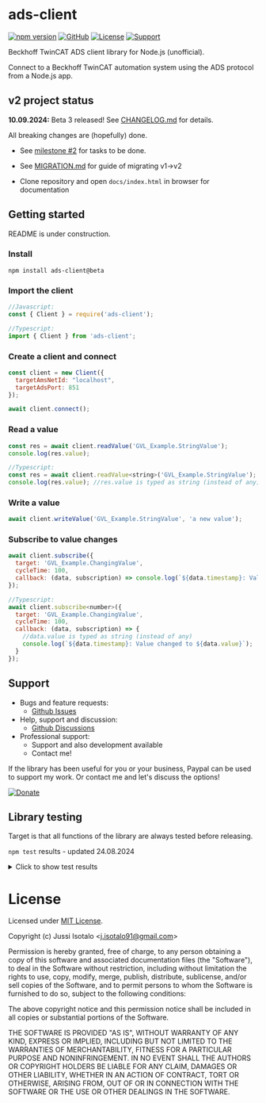# ads-client


[![npm version](https://img.shields.io/npm/v/ads-client)](https://www.npmjs.org/package/ads-client) 
[![GitHub](https://img.shields.io/badge/View%20on-GitHub-brightgreen)](https://github.com/jisotalo/ads-client)
[![License](https://img.shields.io/github/license/jisotalo/ads-client)](https://choosealicense.com/licenses/mit/)
[![Support](https://img.shields.io/badge/Donate-PayPal-yellow)](https://www.paypal.com/donate/?business=KUWBXXCVGZZME&no_recurring=0&currency_code=EUR)

Beckhoff TwinCAT ADS client library for Node.js (unofficial). 

Connect to a Beckhoff TwinCAT automation system using the ADS protocol from a Node.js app.

## v2 project status

**10.09.2024:** Beta 3 released! See [CHANGELOG.md](https://github.com/jisotalo/ads-client/blob/v2-dev/CHANGELOG.md) for details.

All breaking changes are (hopefully) done.

* See [milestone #2](https://github.com/jisotalo/ads-client/milestone/2) for tasks to be done.
* See [MIGRATION.md](https://github.com/jisotalo/ads-client/blob/v2-dev/MIGRATION.md) for guide of migrating v1->v2

* Clone repository and open `docs/index.html` in browser for documentation

## Getting started

README is under construction.

### Install
`npm install ads-client@beta`

### Import the client
```js
//Javascript:
const { Client } = require('ads-client');

//Typescript:
import { Client } from 'ads-client';
```

### Create a client and connect

```js
const client = new Client({
  targetAmsNetId: "localhost",
  targetAdsPort: 851
});

await client.connect();
```

### Read a value

```js
const res = await client.readValue('GVL_Example.StringValue');
console.log(res.value);

//Typescript:
const res = await client.readValue<string>('GVL_Example.StringValue');
console.log(res.value); //res.value is typed as string (instead of any)

```

### Write a value

```js
await client.writeValue('GVL_Example.StringValue', 'a new value');
```
### Subscribe to value changes

```js
await client.subscribe({
  target: 'GVL_Example.ChangingValue',
  cycleTime: 100,
  callback: (data, subscription) => console.log(`${data.timestamp}: Value changed to ${data.value}`)
});

//Typescript:
await client.subscribe<number>({
  target: 'GVL_Example.ChangingValue',
  cycleTime: 100,
  callback: (data, subscription) => {
    //data.value is typed as string (instead of any)
    console.log(`${data.timestamp}: Value changed to ${data.value}`);
  }
});
```

## Support

* Bugs and feature requests: 
  * [Github Issues](https://github.com/jisotalo/ads-client/issues)
* Help, support and discussion: 
  * [Github Discussions](https://github.com/jisotalo/ads-client/discussions)
* Professional support: 
  * Support and also development available 
  * Contact me!

If the library has been useful for you or your business, Paypal can be used to support my work. Or contact me and let's discuss the options!

[![Donate](https://img.shields.io/badge/Donate-PayPal-yellow)](https://www.paypal.com/donate/?business=KUWBXXCVGZZME&no_recurring=0&currency_code=EUR)

## Library testing

Target is that all functions of the library are always tested before releasing.

`npm test` results - updated 24.08.2024

<details>
<summary>Click to show test results</summary>
<pre>
√ IMPORTANT NOTE: This test requires running a specific PLC project locally (https://github.com/jisotalo/ads-client-test-plc-project)           
connection
  √ client is not connected at beginning (1 ms)                        
  √ checking ads client settings (1 ms)                                
  √ connecting to the target (42 ms)                                   
  √ checking that test PLC project is active (12 ms)                   
  √ checking that test PLC project version is correct (12 ms)          
  √ caching of symbols and data types (1 ms)                           
  √ reconnecting (34 ms)                                               
resetting PLC to original state                                        
  √ resetting PLC (511 ms)                                             
  √ checking that reset was successful (9 ms)                          
  √ checking that PLC is not running (11 ms)                           
  √ setting IsReset to false (6 ms)                                    
  √ starting PLC (8 ms)                                                
  √ checking that test PLC project is running (504 ms)                 
testing PLC runtime stop, start, restart                               
  √ stopping PLC (16 ms)                                               
  √ starting PLC (13 ms)                                               
  √ restarting PLC (533 ms)                                            
system state, PLC runtime states and device information                
  √ reading TwinCAT system state (6 ms)                                
  √ reading PLC runtime (port 851) state (6 ms)                        
  √ reading PLC runtime (port 852) state (6 ms)                        
  √ reading PLC runtime device info (5 ms)                             
  √ reading TwinCAT system device info (7 ms)                          
  √ reading PLC runtime symbol version (3 ms)                          
symbols and data types                                                 
  √ reading upload info (4 ms)                                         
  √ reading all symbols (15 ms)                                        
  √ reading single symbol information (1 ms)                           
  √ reading all data type information (14 ms)                          
  √ reading single data type information (2 ms)                        
data conversion                                                        
  √ converting a raw PLC value to a Javascript variable (3 ms)         
  √ converting a Javascript value to a raw PLC value (42 ms)           
reading values                                                         
  reading standard values                                              
    √ reading BOOL (15 ms)                                             
    √ reading BYTE (8 ms)                                              
    √ reading WORD (8 ms)                                              
    √ reading DWORD (5 ms)                                             
    √ reading SINT (12 ms)                                             
    √ reading USINT (6 ms)                                             
    √ reading INT (16 ms)                                              
    √ reading UINT (8 ms)                                              
    √ reading DINT (16 ms)
    √ reading UDINT (8 ms)                                             
    √ reading REAL (31 ms)                                             
    √ reading STRING (15 ms)                                           
    √ reading DATE (7 ms)                                              
    √ reading DT (16 ms)                                               
    √ reading TOD (11 ms)                                              
    √ reading TIME (5 ms)                                              
    √ reading LWORD (7 ms)                                             
    √ reading LINT (13 ms)                                             
    √ reading ULINT (8 ms)                                             
    √ reading LREAL (24 ms)                                            
    √ reading WSTRING (14 ms)                                          
    √ reading LDATE (---- TODO: Needs TC 3.1.4026 ----) (1 ms)         
    √ reading LDT (---- TODO: Needs TC 3.1.4026 ----)                  
    √ reading LTOD (---- TODO: Needs TC 3.1.4026 ----)                 
    √ reading LTIME (4 ms)                                             
  reading standard array values                                        
    √ reading ARRAY OF BOOL (13 ms)                                    
    √ reading ARRAY OF BYTE (7 ms)                                     
    √ reading ARRAY OF WORD (9 ms)                                     
    √ reading ARRAY OF DWORD (7 ms)                                    
    √ reading ARRAY OF SINT (16 ms)                                    
    √ reading ARRAY OF USINT (8 ms)                                    
    √ reading ARRAY OF INT (15 ms)                                     
    √ reading ARRAY OF UINT (6 ms)                                     
    √ reading ARRAY OF DINT (14 ms)                                    
    √ reading ARRAY OF UDINT (4 ms)                                    
    √ reading ARRAY OF REAL (28 ms)
    √ reading ARRAY OF STRING (14 ms)                                  
    √ reading ARRAY OF DATE (8 ms)                                     
    √ reading ARRAY OF DT (16 ms)                                      
    √ reading ARRAY OF TOD (16 ms)                                     
    √ reading ARRAY OF TIME (8 ms)                                     
    √ reading ARRAY OF LWORD (8 ms)                                    
    √ reading ARRAY OF LINT (16 ms)                                    
    √ reading ARRAY OF ULINT (8 ms)                                    
    √ reading ARRAY OF LREAL (28 ms)                                   
    √ reading ARRAY OF WSTRING (13 ms)                                 
    √ reading ARRAY OF LDATE (---- TODO: Needs TC 3.1.4026 ----)       
    √ reading ARRAY OF LDT (---- TODO: Needs TC 3.1.4026 ----) (1 ms)  
    √ reading ARRAY OF LTOD (---- TODO: Needs TC 3.1.4026 ----)        
    √ reading ARRAY OF LTIME (3 ms)                                    
  reading complex values                                               
    √ reading STRUCT (15 ms)                                           
    √ reading ALIAS (8 ms)                                             
    √ reading ENUM (38 ms)                                             
    √ reading POINTER (address) (9 ms)                                 
    √ reading SUBRANGE (8 ms)                                          
    √ reading UNION (22 ms)                                            
    √ reading FUNCTION_BLOCK (33 ms)                                   
    √ reading INTERFACE (7 ms)                                         
  reading complex array values                                         
    √ reading ARRAY OF STRUCT (17 ms)                                  
    √ reading ARRAY OF ALIAS (8 ms)                                    
    √ reading ARRAY OF ENUM (42 ms)                                    
    √ reading ARRAY OF POINTER (address) (8 ms)                        
    √ reading ARRAY OF SUBRANGE (6 ms)
    √ reading ARRAY OF UNION (8 ms)                                    
    √ reading ARRAY OF FUNCTION_BLOCK (31 ms)                          
    √ reading ARRAY OF INTERFACE (5 ms)                                
  reading special types / cases                                        
    √ reading ARRAY with negative index (6 ms)                         
    √ reading multi-dimensional ARRAY (5 ms)                           
    √ reading ARRAY OF ARRAY (8 ms)                                    
    √ reading STRUCT with pragma: {attribute 'pack_mode' := '1'} (4 ms)
    √ reading STRUCT with pragma: {attribute 'pack_mode' := '8'} (6 ms)
    √ reading an empty FUNCTION_BLOCK (7 ms)                           
    √ reading an empty STRUCT (6 ms)                                   
    √ reading an empty ARRAY (8 ms)                                    
    √ reading a single BIT (14 ms)                                     
    √ reading a struct with BIT types (6 ms)                           
  reading dereferenced POINTER and REFERENCE values                    
    √ reading POINTER (value) (7 ms)                                   
    √ reading REFERENCE (value) (6 ms)                                 
  reading raw data                                                     
    √ reading a raw value (4 ms)                                       
    √ reading a raw value using symbol (4 ms)                          
    √ reading a raw value using path (4 ms)                            
    √ reading multiple raw values (multi/sum command) (5 ms)           
  reading (misc)                                                       
    √ reading a value using symbol (3 ms)                              
writing values                                                         
  writing standard values                                              
    √ writing BOOL (20 ms)                                             
    √ writing BYTE (12 ms)                                             
    √ writing WORD (12 ms)                                             
    √ writing DWORD (10 ms)                                            
    √ writing SINT (24 ms)
    √ writing USINT (11 ms)                                            
    √ writing INT (20 ms)                                              
    √ writing UINT (10 ms)                                             
    √ writing DINT (20 ms)                                             
    √ writing UDINT (9 ms)                                             
    √ writing REAL (47 ms)                                             
    √ writing STRING (22 ms)                                           
    √ writing DATE (11 ms)                                             
    √ writing DT (20 ms)                                               
    √ writing TOD (24 ms)                                              
    √ writing TIME (10 ms)                                             
    √ writing LWORD (13 ms)                                            
    √ writing LINT (21 ms)                                             
    √ writing ULINT (9 ms)                                             
    √ writing LREAL (38 ms)                                            
    √ writing WSTRING (20 ms)                                          
    √ writing LDATE (---- TODO: Needs TC 3.1.4026 ----)                
    √ writing LDT (---- TODO: Needs TC 3.1.4026 ----)                  
    √ writing LTOD (---- TODO: Needs TC 3.1.4026 ----)                 
    √ writing LTIME (12 ms)                                            
  writing standard array values                                        
    √ writing ARRAY OF BOOL (22 ms)                                    
    √ writing ARRAY OF BYTE (12 ms)                                    
    √ writing ARRAY OF WORD (12 ms)                                    
    √ writing ARRAY OF DWORD (10 ms)                                   
    √ writing ARRAY OF SINT (22 ms)                                    
    √ writing ARRAY OF USINT (9 ms)                                    
    √ writing ARRAY OF INT (21 ms)                                     
    √ writing ARRAY OF UINT (11 ms)
    √ writing ARRAY OF DINT (23 ms)                                    
    √ writing ARRAY OF UDINT (12 ms)                                   
    √ writing ARRAY OF REAL (38 ms)                                    
    √ writing ARRAY OF STRING (22 ms)                                  
    √ writing ARRAY OF DATE (11 ms)                                    
    √ writing ARRAY OF DT (18 ms)                                      
    √ writing ARRAY OF TOD (23 ms)                                     
    √ writing ARRAY OF TIME (12 ms)                                    
    √ writing ARRAY OF LWORD (12 ms)                                   
    √ writing ARRAY OF LINT (24 ms)                                    
    √ writing ARRAY OF ULINT (12 ms)                                   
    √ writing ARRAY OF LREAL (48 ms)                                   
    √ writing ARRAY OF WSTRING (22 ms)                                 
    √ writing ARRAY OF LDATE (---- TODO: Needs TC 3.1.4026 ----) (1 ms)
    √ writing ARRAY OF LDT (---- TODO: Needs TC 3.1.4026 ----)         
    √ writing ARRAY OF LTOD (---- TODO: Needs TC 3.1.4026 ----)        
    √ writing ARRAY OF LTIME (12 ms)                                   
  writing complex values                                               
    √ writing STRUCT (25 ms)                                           
    √ writing ALIAS (11 ms)                                            
    √ writing ENUM (54 ms)                                             
    √ writing POINTER (address) (13 ms)                                
    √ writing SUBRANGE (19 ms)                                         
    √ writing UNION (46 ms)                                            
    √ writing FUNCTION_BLOCK (38 ms)                                   
    √ writing INTERFACE (12 ms)                                        
  writing complex array values                                         
    √ writing ARRAY OF STRUCT (21 ms)                                  
    √ writing ARRAY OF ALIAS (13 ms)                                   
    √ writing ARRAY OF ENUM (48 ms)                                    
    √ writing ARRAY OF POINTER (address) (14 ms)                       
    √ writing ARRAY OF SUBRANGE (14 ms)                                
    √ writing ARRAY OF UNION (15 ms)                                   
    √ writing ARRAY OF FUNCTION_BLOCK (44 ms)                          
    √ writing ARRAY OF INTERFACE (18 ms)                               
  writing special types / cases                                        
    √ writing ARRAY with negative index (17 ms)                        
    √ writing multi-dimensional ARRAY (14 ms)                          
    √ writing ARRAY OF ARRAY (16 ms)                                   
    √ writing STRUCT with pragma: {attribute 'pack_mode' := '1'} (17 ms)                                                                        
    √ writing STRUCT with pragma: {attribute 'pack_mode' := '8'} (12 ms)                                                                        
    √ writing an empty FUNCTION_BLOCK (8 ms)
    √ writing an empty STRUCT (8 ms)                                   
    √ writing an empty ARRAY (6 ms)                                    
    √ writing a single BIT (40 ms)                                     
    √ writing a struct with BIT types (15 ms)                          
  writing dereferenced POINTER and REFERENCE values                    
    √ writing POINTER (value) (23 ms)                                  
    √ writing REFERENCE (value) (21 ms)                                
  writing raw data                                                     
    √ writing a raw value (7 ms)                                       
    √ writing a raw value using symbol (4 ms)                          
    √ writing a raw value using path (12 ms)                           
    √ writing multiple raw values (multi/sum command) (20 ms)          
  writing (misc)                                                       
    √ writing a value using symbol (4 ms)                              
variable handles                                                       
  √ creating and deleting a varible handle (16 ms)                     
  √ reading value using a variable handle (12 ms)                      
  √ writing value using a variable handle (32 ms)                      
  √ creating and deleting multiple varible handles (multi/sum command) (8 ms)                                                                   
subscriptions (ADS notifications)
  √ subscribing and unsubscribing successfully (2052 ms)               
  √ subscribing to a changing value (10 ms) with default cycle time (3031 ms)                                                                   
  √ subscribing to a changing value (10 ms) with 10 ms cycle time (36 ms)                                                                       
  √ subscribing to a constant value with maximum delay of 2000 ms (2018 ms)                                                                     
  √ subscribing to a raw ADS address (227 ms)
  √ subscribing using subscribeValue() (2023 ms)                       
  √ subscribing to a raw ADS address using subscribeRaw() (217 ms)     
remote procedure calls (RPC methods)                                   
  √ calling a RPC method (13 ms)                                       
  √ calling a RPC method with struct parameters (11 ms)                
  √ calling a RPC method without return value and without parameters (9 ms)                                                                     
miscellaneous
  √ sending read write ADS command (9 ms)                              
  √ sending multiple read write ADS commands (multi/sum command) (9 ms)
issue specific tests                                                   
  issue 103 (https://github.com/jisotalo/ads-client/issues/103)        
    √ calling unsubscribeAll() multiple times (should not crash to unhandled exception) (51 ms)                                                 
disconnecting
  √ disconnecting client (8 ms)                                        
controlling TwinCAT system service                                     
  √ connecting (2 ms)                                                  
  √ setting TwinCAT system to config (2021 ms)                         
  √ setting TwinCAT system to run (2022 ms)                            
  √ disconnecting (1 ms)                                               
handling unknown/stale ADS notifications                               
  √ connecting (29 ms)                                                 
  √ creating an unknown notification handle by forced disconnecting (1037 ms)                                                                   
  √ deleting an unknown notification handle automatically (1028 ms)
  √ disconnecting (1 ms)    
</pre>
</details>

# License

Licensed under [MIT License](http://www.opensource.org/licenses/MIT).

Copyright (c) Jussi Isotalo <<j.isotalo91@gmail.com>>

Permission is hereby granted, free of charge, to any person obtaining a copy
of this software and associated documentation files (the "Software"), to deal
in the Software without restriction, including without limitation the rights
to use, copy, modify, merge, publish, distribute, sublicense, and/or sell
copies of the Software, and to permit persons to whom the Software is
furnished to do so, subject to the following conditions:

The above copyright notice and this permission notice shall be included in all
copies or substantial portions of the Software.

THE SOFTWARE IS PROVIDED "AS IS", WITHOUT WARRANTY OF ANY KIND, EXPRESS OR
IMPLIED, INCLUDING BUT NOT LIMITED TO THE WARRANTIES OF MERCHANTABILITY,
FITNESS FOR A PARTICULAR PURPOSE AND NONINFRINGEMENT. IN NO EVENT SHALL THE
AUTHORS OR COPYRIGHT HOLDERS BE LIABLE FOR ANY CLAIM, DAMAGES OR OTHER
LIABILITY, WHETHER IN AN ACTION OF CONTRACT, TORT OR OTHERWISE, ARISING FROM,
OUT OF OR IN CONNECTION WITH THE SOFTWARE OR THE USE OR OTHER DEALINGS IN THE
SOFTWARE.
